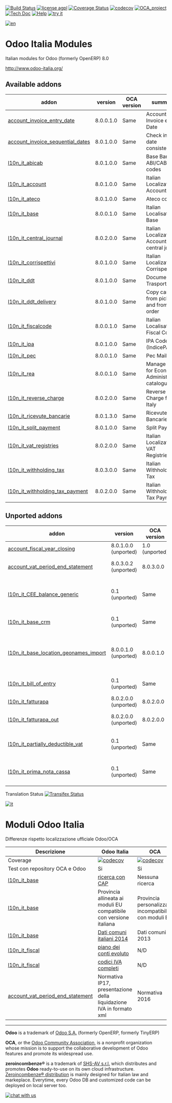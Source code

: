 [![Build Status](https://travis-ci.org/zeroincombenze/l10n-italy.svg?branch=8.0)](https://travis-ci.org/zeroincombenze/l10n-italy)
[![license agpl](https://img.shields.io/badge/licence-AGPL--3-blue.svg)](http://www.gnu.org/licenses/agpl-3.0.html)
[![Coverage Status](https://coveralls.io/repos/github/zeroincombenze/l10n-italy/badge.svg?branch=8.0)](https://coveralls.io/github/zeroincombenze/l10n-italy?branch=8.0)
[![codecov](https://codecov.io/gh/zeroincombenze/l10n-italy/branch/8.0/graph/badge.svg)](https://codecov.io/gh/zeroincombenze/l10n-italy/branch/8.0)
[![OCA_project](http://www.zeroincombenze.it/wp-content/uploads/ci-ct/prd/button-oca-8.svg)](https://github.com/OCA/l10n-italy/tree/8.0)
[![Tech Doc](http://www.zeroincombenze.it/wp-content/uploads/ci-ct/prd/button-docs-8.svg)](http://wiki.zeroincombenze.org/en/Odoo/8.0/dev)
[![Help](http://www.zeroincombenze.it/wp-content/uploads/ci-ct/prd/button-help-8.svg)](http://wiki.zeroincombenze.org/en/Odoo/8.0/man/FI)
[![try it](http://www.zeroincombenze.it/wp-content/uploads/ci-ct/prd/button-try-it-8.svg)](http://erp8.zeroincombenze.it)


[![en](http://www.shs-av.com/wp-content/en_US.png)](http://wiki.zeroincombenze.org/it/Odoo/7.0/man)

Odoo Italia Modules
===================

Italian modules for Odoo (formerly OpenERP) 8.0

http://www.odoo-italia.org/

[//]: # (addons)


Available addons
----------------
addon | version | OCA version | summary
--- | --- | --- | ---
[account_invoice_entry_date](account_invoice_entry_date/) | 8.0.0.1.0 | Same | Account Invoice entry Date
[account_invoice_sequential_dates](account_invoice_sequential_dates/) | 8.0.1.0.0 | Same | Check invoice date consistency
[l10n_it_abicab](l10n_it_abicab/) | 8.0.1.0.0 | Same | Base Bank ABI/CAB codes
[l10n_it_account](l10n_it_account/) | 8.0.1.0.0 | Same | Italian Localization - Account
[l10n_it_ateco](l10n_it_ateco/) | 8.0.1.0.0 | Same | Ateco codes
[l10n_it_base](l10n_it_base/) | 8.0.0.1.0 | Same | Italian Localisation - Base
[l10n_it_central_journal](l10n_it_central_journal/) | 8.0.2.0.0 | Same | Italian Localization - Account central journal
[l10n_it_corrispettivi](l10n_it_corrispettivi/) | 8.0.1.0.0 | Same | Italian Localization - Corrispettivi
[l10n_it_ddt](l10n_it_ddt/) | 8.0.1.0.0 | Same | Documento di Trasporto
[l10n_it_ddt_delivery](l10n_it_ddt_delivery/) | 8.0.1.0.0 | Same | Copy carrier from picking and from sale order
[l10n_it_fiscalcode](l10n_it_fiscalcode/) | 8.0.0.1.0 | Same | Italian Localisation - Fiscal Code
[l10n_it_ipa](l10n_it_ipa/) | 8.0.1.0.0 | Same | IPA Code (IndicePA)
[l10n_it_pec](l10n_it_pec/) | 8.0.0.1.0 | Same | Pec Mail
[l10n_it_rea](l10n_it_rea/) | 8.0.0.1.0 | Same | Manage fields for Economic Administrative catalogue
[l10n_it_reverse_charge](l10n_it_reverse_charge/) | 8.0.2.0.0 | Same | Reverse Charge for Italy
[l10n_it_ricevute_bancarie](l10n_it_ricevute_bancarie/) | 8.0.1.3.0 | Same | Ricevute Bancarie
[l10n_it_split_payment](l10n_it_split_payment/) | 8.0.1.0.0 | Same | Split Payment
[l10n_it_vat_registries](l10n_it_vat_registries/) | 8.0.2.0.0 | Same | Italian Localization - VAT Registries
[l10n_it_withholding_tax](l10n_it_withholding_tax/) | 8.0.3.0.0 | Same | Italian Withholding Tax
[l10n_it_withholding_tax_payment](l10n_it_withholding_tax_payment/) | 8.0.2.0.0 | Same | Italian Withholding Tax Payment


Unported addons
---------------
addon | version | OCA version | summary
--- | --- | --- | ---
[account_fiscal_year_closing](account_fiscal_year_closing/) | 8.0.1.0.0 (unported) | 1.0 (unported) | Fiscal Year Closing
[account_vat_period_end_statement](account_vat_period_end_statement/) | 8.0.3.0.2 (unported) | 8.0.3.0.0 | Period End VAT Statement
[l10n_it_CEE_balance_generic](l10n_it_CEE_balance_generic/) | 0.1 (unported) | Same | Italy - 4th EU Directive - Consolidation Chart of Accounts
[l10n_it_base_crm](l10n_it_base_crm/) | 0.1 (unported) | Same | Italian Localisation - CRM
[l10n_it_base_location_geonames_import](l10n_it_base_location_geonames_import/) | 8.0.0.1.0 (unported) | 8.0.0.1.0 | Import base_location entries (provinces) from Geonames
[l10n_it_bill_of_entry](l10n_it_bill_of_entry/) | 0.1 (unported) | Same | Italian Localisation - Bill of Entry
[l10n_it_fatturapa](l10n_it_fatturapa/) | 8.0.2.0.0 (unported) | 8.0.2.0.0 | Electronic invoices
[l10n_it_fatturapa_out](l10n_it_fatturapa_out/) | 8.0.2.0.0 (unported) | 8.0.2.0.0 | Electronic invoices emission
[l10n_it_partially_deductible_vat](l10n_it_partially_deductible_vat/) | 0.1 (unported) | Same | Italy - Partially Deductible VAT
[l10n_it_prima_nota_cassa](l10n_it_prima_nota_cassa/) | 0.1 (unported) | Same | Italian Localisation - Prima Nota Cassa

[//]: # (end addons)


Translation Status
[![Transifex Status](https://www.transifex.com/projects/p/OCA-l10n-italy-8-0/chart/image_png)](https://www.transifex.com/projects/p/OCA-l10n-italy-8-0)



[![it](http://www.shs-av.com/wp-content/it_IT.png)](http://wiki.zeroincombenze.org/it/Odoo/7.0/man)

Moduli Odoo Italia
==================

Differenze rispetto localizzazione ufficiale Odoo/OCA

Descrizione | Odoo Italia | OCA
--- | --- | ---
Coverage | [![codecov](https://codecov.io/gh/zeroincombenze/l10n-italy/branch/8.0/graph/badge.svg)](https://codecov.io/gh/zeroincombenze/l10n-italy/branch/8.0) | [![codecov](https://codecov.io/gh/OCA/l10n-italy/branch/8.0/graph/badge.svg)](https://codecov.io/gh/OCA/l10n-italy/branch/8.0)
Test con repository OCA e Odoo | Si | Si
[l10n_it_base](https://github.com/OCA/l10n-italy/tree/8.0/l10n_it_base) | [ricerca con CAP](https://www.zeroincombenze.it/nuova-anagrafica-per-il-software-gestionale/) | Nessuna ricerca 
[l10n_it_base](https://github.com/OCA/l10n-italy/tree/8.0/l10n_it_base) | Provincia allineata ai moduli EU compatibile con versione italiana | Provincia personalizzata incompatibile con moduli EU
[l10n_it_base](https://github.com/OCA/l10n-italy/tree/8.0/l10n_it_base) | [Dati comuni italiani 2014](http://www.shs-av.com/variazione-denominazione-comuni-italiani-2014/) | Dati comuni 2013
[l10n_it_fiscal](https://github.com/OCA/l10n-italy/tree/8.0/l10n_it_fiscal) | [piano dei conti evoluto](https://www.zeroincombenze.it/il-piano-dei-conti-2/) | N/D
[l10n_it_fiscal](https://github.com/OCA/l10n-italy/tree/8.0/l10n_it_fiscal) | [codici IVA completi](http://wiki.zeroincombenze.org/it/Odoo/7.0/man/codici_IVA) | N/D
[account_vat_period_end_statement](https://github.com/zeroincombenze/l10n-italy/tree/7.0/account_vat_period_end_statement) | Normativa IP17,  presentazione della liquidazione IVA in formato xml | Normativa 2016


[//]: # (copyright)

----

**Odoo** is a trademark of [Odoo S.A.](https://www.odoo.com/) (formerly OpenERP, formerly TinyERP)

**OCA**, or the [Odoo Community Association](http://odoo-community.org/), is a nonprofit organization whose
mission is to support the collaborative development of Odoo features and
promote its widespread use.

**zeroincombenze®** is a trademark of [SHS-AV s.r.l.](http://www.shs-av.com/)
which distributes and promotes **Odoo** ready-to-use on its own cloud infrastructure.
[Zeroincombenze® distribution](http://wiki.zeroincombenze.org/en/Odoo)
is mainly designed for Italian law and markeplace.
Everytime, every Odoo DB and customized code can be deployed on local server too.

[//]: # (end copyright)

[![chat with us](https://www.shs-av.com/wp-content/chat_with_us.gif)](https://tawk.to/85d4f6e06e68dd4e358797643fe5ee67540e408b)
